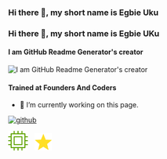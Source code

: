 ### Hi there 👋, my short name is Egbie Uku

### Hi there 👋, my short name is Egbie UKu
#### I am GitHub Readme Generator's creator
![I am GitHub Readme Generator's creator](https://arturssmirnovs.github.io/github-profile-readme-generator/images/banner.png)

#### Trained at Founders And Coders



- 🔭 I’m currently working on this page. 


[<img src='https://cdn.jsdelivr.net/npm/simple-icons@3.0.1/icons/github.svg' alt='github' height='40'>](https://github.com/blacknoir2)  

<a href='https://docs.github.com/en/developers'><img src='https://raw.githubusercontent.com/acervenky/animated-github-badges/master/assets/devbadge.gif' width='40' height='40'></a> <a href='https://stars.github.com/'><img src='https://raw.githubusercontent.com/acervenky/animated-github-badges/master/assets/starbadge.gif' width='35' height='35'></a> 







